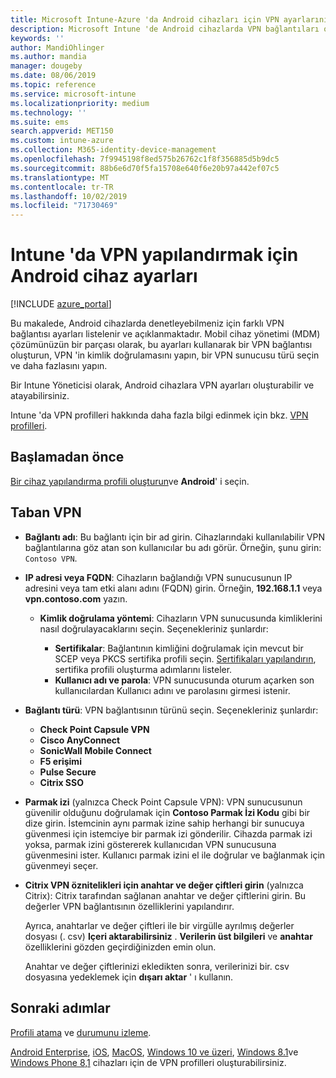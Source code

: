 ```yaml
---
title: Microsoft Intune-Azure 'da Android cihazları için VPN ayarlarını kullanma | Microsoft Docs
description: Microsoft Intune 'de Android cihazlarda VPN bağlantıları oluşturmak için tüm ayarları görüntüleyin. VPN sunucusunun bağlantı adını, IP adresini veya FQDN 'sini girin, kullanıcıların kimlik doğrulamasını yapın ve Citrix, SonicWall, Check Point kapsül ve Pulse Secure bağlantı türlerini seçin.
keywords: ''
author: MandiOhlinger
ms.author: mandia
manager: dougeby
ms.date: 08/06/2019
ms.topic: reference
ms.service: microsoft-intune
ms.localizationpriority: medium
ms.technology: ''
ms.suite: ems
search.appverid: MET150
ms.custom: intune-azure
ms.collection: M365-identity-device-management
ms.openlocfilehash: 7f9945198f8ed575b26762c1f8f356885d5b9dc5
ms.sourcegitcommit: 88b6e6d70f5fa15708e640f6e20b97a442ef07c5
ms.translationtype: MT
ms.contentlocale: tr-TR
ms.lasthandoff: 10/02/2019
ms.locfileid: "71730469"
---
```

# <a name="android-device-settings-to-configure-vpn-in-intune"></a>Intune 'da VPN yapılandırmak için Android cihaz ayarları

[!INCLUDE [azure_portal](../includes/azure_portal.md)]

Bu makalede, Android cihazlarda denetleyebilmeniz için farklı VPN bağlantısı ayarları listelenir ve açıklanmaktadır. Mobil cihaz yönetimi (MDM) çözümünüzün bir parçası olarak, bu ayarları kullanarak bir VPN bağlantısı oluşturun, VPN 'in kimlik doğrulamasını yapın, bir VPN sunucusu türü seçin ve daha fazlasını yapın.

Bir Intune Yöneticisi olarak, Android cihazlara VPN ayarları oluşturabilir ve atayabilirsiniz. 

Intune 'da VPN profilleri hakkında daha fazla bilgi edinmek için bkz. [VPN profilleri](vpn-settings-configure.md).

## <a name="before-you-begin"></a>Başlamadan önce

[Bir cihaz yapılandırma profili oluşturun](vpn-settings-configure.md#create-a-device-profile)ve **Android**' i seçin.

## <a name="base-vpn"></a>Taban VPN

- **Bağlantı adı**: Bu bağlantı için bir ad girin. Cihazlarındaki kullanılabilir VPN bağlantılarına göz atan son kullanıcılar bu adı görür. Örneğin, şunu girin: `Contoso VPN`.
- **IP adresi veya FQDN**: Cihazların bağlandığı VPN sunucusunun IP adresini veya tam etki alanı adını (FQDN) girin. Örneğin, **192.168.1.1** veya **vpn.contoso.com** yazın.

  - **Kimlik doğrulama yöntemi**: Cihazların VPN sunucusunda kimliklerini nasıl doğrulayacaklarını seçin. Seçenekleriniz şunlardır:

    - **Sertifikalar**: Bağlantının kimliğini doğrulamak için mevcut bir SCEP veya PKCS sertifika profili seçin. [Sertifikaları yapılandırın](../protect/certificates-configure.md), sertifika profili oluşturma adımlarını listeler.
    - **Kullanıcı adı ve parola**: VPN sunucusunda oturum açarken son kullanıcılardan Kullanıcı adını ve parolasını girmesi istenir.

- **Bağlantı türü**: VPN bağlantısının türünü seçin. Seçenekleriniz şunlardır:

  - **Check Point Capsule VPN**
  - **Cisco AnyConnect**
  - **SonicWall Mobile Connect**
  - **F5 erişimi**
  - **Pulse Secure**
  - **Citrix SSO**

- **Parmak izi** (yalnızca Check Point Capsule VPN): VPN sunucusunun güvenilir olduğunu doğrulamak için **Contoso Parmak İzi Kodu** gibi bir dize girin. İstemcinin aynı parmak izine sahip herhangi bir sunucuya güvenmesi için istemciye bir parmak izi gönderilir. Cihazda parmak izi yoksa, parmak izini göstererek kullanıcıdan VPN sunucusuna güvenmesini ister. Kullanıcı parmak izini el ile doğrular ve bağlanmak için güvenmeyi seçer.
- **Citrix VPN öznitelikleri için anahtar ve değer çiftleri girin** (yalnızca Citrix): Citrix tarafından sağlanan anahtar ve değer çiftlerini girin. Bu değerler VPN bağlantısının özelliklerini yapılandırır. 

  Ayrıca, anahtarlar ve değer çiftleri ile bir virgülle ayrılmış değerler dosyası (. csv) **Içeri aktarabilirsiniz** . **Verilerin üst bilgileri** ve **anahtar** özelliklerini gözden geçirdiğinizden emin olun.

  Anahtar ve değer çiftlerinizi ekledikten sonra, verilerinizi bir. csv dosyasına yedeklemek için **dışarı aktar** ' ı kullanın.

## <a name="next-steps"></a>Sonraki adımlar

[Profili atama](device-profile-assign.md) ve [durumunu izleme](device-profile-monitor.md).

[Android Enterprise](vpn-settings-android-enterprise.md), [iOS](vpn-settings-ios.md), [MacOS](vpn-settings-macos.md), [Windows 10 ve üzeri](vpn-settings-windows-10.md), [Windows 8.1](vpn-settings-windows-8-1.md)ve [Windows Phone 8,1](vpn-settings-windows-phone-8-1.md) cihazları için de VPN profilleri oluşturabilirsiniz.
